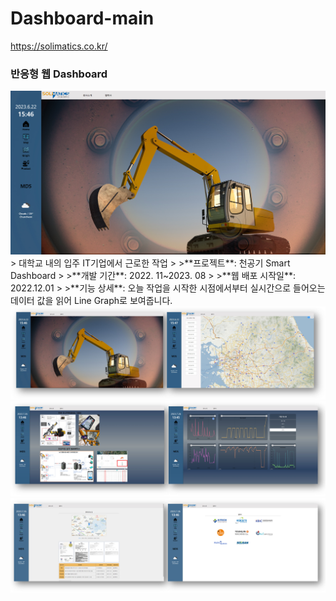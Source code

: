 # Dashboard-main
https://solimatics.co.kr/
<h3>반응형 웹 Dashboard</h3>
<img src="images/readme_home.jpg">
> 대학교 내의 입주 IT기업에서 근로한 작업
>
>**프로젝트**: 천공기 Smart Dashboard 
>
>**개발 기간**: 2022. 11~2023. 08 
>
>**웹 배포 시작일**: 2022.12.01
>
>**기능 상세**: 오늘 작업을 시작한 시점에서부터 실시간으로 들어오는 데이터 값을 읽어 Line Graph로 보여줍니다.

<img src="images/readme1.jpg">
<img src="images/readme2.jpg">
<img src="images/readme3.jpg">
